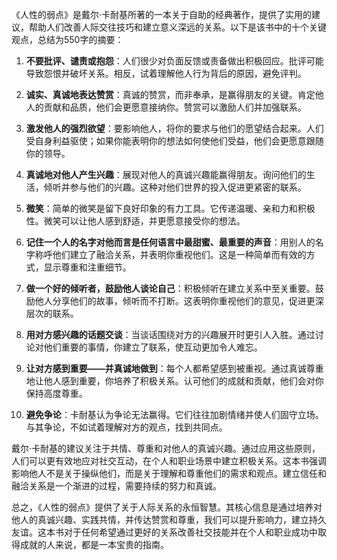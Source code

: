 《人性的弱点》是戴尔·卡耐基所著的一本关于自助的经典著作，提供了实用的建议，帮助人们改善人际交往技巧和建立意义深远的关系。以下是该书中的十个关键观点，总结为550字的摘要：

1. **不要批评、谴责或抱怨**：人们很少对负面反馈或责备做出积极回应。批评可能导致怨恨并破坏关系。相反，试着理解他人行为背后的原因，避免评判。

2. **诚实、真诚地表达赞赏**：真诚的赞赏，而非奉承，是赢得朋友的关键。肯定他人的贡献和品质，他们会更愿意接纳你。赞赏可以激励人们并加强联系。

3. **激发他人的强烈欲望**：要影响他人，将你的要求与他们的愿望结合起来。人们受自身利益驱使；如果你能表明你的想法如何使他们受益，他们会更愿意跟随你的领导。

4. **真诚地对他人产生兴趣**：展现对他人的真诚兴趣能赢得朋友。询问他们的生活，倾听并参与他们的兴趣。这种对他们世界的投入促进更紧密的联系。

5. **微笑**：简单的微笑是留下良好印象的有力工具。它传递温暖、亲和力和积极性。微笑可以让他人感到舒适，并更愿意接受你的想法。

6. **记住一个人的名字对他而言是任何语言中最甜蜜、最重要的声音**：用别人的名字称呼他们建立了融洽关系，并表明你重视他们。这是一种简单而有效的方式，显示尊重和注重细节。

7. **做一个好的倾听者，鼓励他人谈论自己**：积极倾听在建立关系中至关重要。鼓励他人分享他们的故事，倾听而不打断。这表明你重视他们的意见，促进更深层次的联系。

8. **用对方感兴趣的话题交谈**：当谈话围绕对方的兴趣展开时更引人入胜。通过讨论对他们重要的事情，你建立了联系，使互动更加令人难忘。

9. **让对方感到重要——并真诚地做到**：每个人都希望感到被重视。通过真诚尊重地让他人感到重要，你培养了积极关系。认可他们的成就和贡献，他们会对你保持高度尊重。

10. **避免争论**：卡耐基认为争论无法赢得。它们往往加剧情绪并使人们固守立场。与其争论，不如试着理解对方的观点，找到共同点。

戴尔·卡耐基的建议关注于共情、尊重和对他人的真诚兴趣。通过应用这些原则，人们可以更有效地应对社交互动，在个人和职业场景中建立积极关系。这本书强调影响他人不是关于操纵他们，而是关于理解和尊重他们的需求和观点。建立信任和融洽关系是一个渐进的过程，需要持续的努力和真诚。

总之，《人性的弱点》提供了关于人际关系的永恒智慧。其核心信息是通过培养对他人的真诚兴趣、实践共情，并传达赞赏和尊重，我们可以提升影响力，建立持久友谊。这本书对于任何希望通过更好的关系改善社交技能并在个人和职业成功中取得成就的人来说，都是一本宝贵的指南。